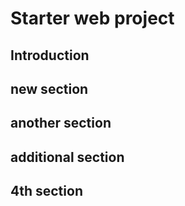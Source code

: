 # Starter web project

## Introduction

## new section

## another section

## additional section

## 4th section